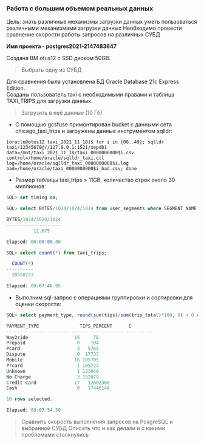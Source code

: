 ### Работа с большим объемом реальных данных

Цель:
знать различные механизмы загрузки данных
уметь пользоваться различными механизмами загрузки данных
Необходимо провести сравнение скорости работы 
запросов на различных СУБД

<b>Имя проекта - postgres2021-2147483647</b>

Создана ВМ otus12 с SSD диском 50GB.

>Выбрать одну из СУБД  

Для сравнения была установлена БД Oracle Database 21c Express Edition.  
Созданы пользователь taxi с необходимыми правами и таблица TAXI_TRIPS для загрузки данных.  

>Загрузить в неё данные (10 Гб)  

- С помощью gcsfuse примонтирован bucket с данными сета chicago_taxi_trips и загружены данные инструментом sqlldr:  
```console
[oracle@otus12 taxi_2021_11_18]$ for i in {00..49}; sqlldr taxi/12345678@//127.0.0.1:1521/xepdb1 data=/mnt/taxi_2021_11_18/taxi_0000000000$i.csv control=/home/oracle/sqlldr_taxi.ctl log=/home/oracle/sqlldr_taxi_0000000000$i.log bad=/home/oracle/taxi_0000000000$i_bad.csv; done
```
- Размер таблицы taxi_trips > 11GB, количество строк около 30 миллионов:
```sql
SQL> set timing on;

SQL> select BYTES/1024/1024/1024 from user_segments where SEGMENT_NAME = 'TAXI_TRIPS';

BYTES/1024/1024/1024
--------------------
          11.875

Elapsed: 00:00:00.00

SQL> select count(*) from taxi_trips;

  COUNT(*)
----------
  30558733

Elapsed: 00:07:46.05
```
- Выполним sql-запрос с операциями группировки и сортировки для оценки скорости:
```sql
SQL> select payment_type, round(sum(tips)/sum(trip_total)*100, 0) + 0 as tips_percent, count(*) as c from taxi_trips group by payment_type order by 3;

PAYMENT_TYPE		       TIPS_PERCENT	     C
------------------------------ ------------ ----------
Way2ride				 15	    78
Prepaid 				  0	   104
Pcard					  3	  5765
Dispute 				  0	 17733
Mobile					 16	105705
Prcard					  1	105723
Unknown 				  1	123040
No Charge				  3	152079
Credit Card				 17   12602360
Cash					  0   17446146

10 rows selected.

Elapsed: 00:07:54.50
```
>Сравнить скорость выполнения запросов на PosgreSQL и выбранной СУБД
>Описать что и как делали и с какими проблемами столкнулись
